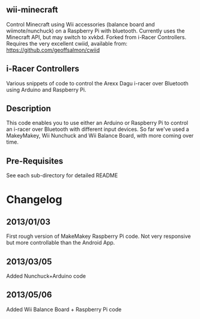 
wii-minecraft
------------------------------------
Control Minecraft using Wii accessories (balance board and wiimote/nunchuck) on  a Raspberry Pi with bluetooth. Currently uses the Minecraft API, but may switch to xvkbd. Forked from i-Racer Controllers.
Requires the very excellent cwiid, available from:
https://github.com/geoffsalmon/cwiid


i-Racer Controllers
------------------------------------
Various snippets of code to control the Arexx Dagu i-racer over Bluetooth using Arduino and Raspberry Pi. 

Description
-----------
This code enables you to use either an Arduino or Raspberry Pi to control an i-racer over Bluetooth with different input devices. So far we've used a MakeyMakey, Wii Nunchuck and Wii Balance Board, with more coming over time.

Pre-Requisites
--------------
See each sub-directory for detailed README

Changelog
=========

2013/01/03
----------
First rough version of MakeMakey Raspberry Pi code. Not very responsive but more controllable than the Android App.

2013/03/05
----------
Added Nunchuck+Arduino code

2013/05/06
----------
Added Wii Balance Board + Raspberry Pi code
